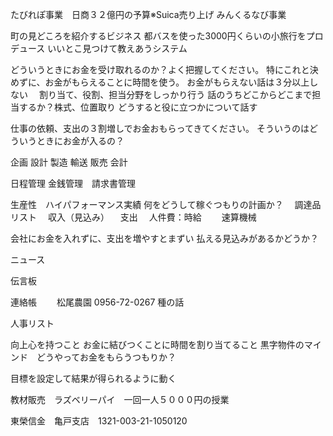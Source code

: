 たびれぽ事業　日商３２億円の予算※Suica売り上げ
みんくるなび事業

町の見どころを紹介するビジネス
都バスを使った3000円くらいの小旅行をプロデュース
いいとこ見つけて教えあうシステム

どういうときにお金を受け取れるのか？よく把握してください。
特にこれと決めずに、お金がもらえることに時間を使う。
お金がもらえない話は３分以上しない　
割り当て、役割、担当分野をしっかり行う
話のうちどこからどこまで担当するか？株式、位置取り
どうすると役に立つかについて話す

仕事の依頼、支出の３割増しでお金おもらってきてください。
そういうのはどういうときにお金が入るの？


企画
設計
製造
輸送
販売
会計

日程管理
金銭管理　請求書管理

生産性　ハイパフォーマンス実績
何をどうして稼ぐつもりの計画か？
　調達品リスト
　収入（見込み）
　支出
　人件費：時給
　　速算機械

会社にお金を入れずに、支出を増やすとまずい
払える見込みがあるかどうか？

ニュース

伝言板

連絡帳　
　松尾農園 0956-72-0267 種の話

人事リスト

向上心を持つこと
お金に結びつくことに時間を割り当てること
黒字物件のマインド　どうやってお金をもらうつもりか？

目標を設定して結果が得られるように動く

教材販売　ラズベリーパイ　一回一人５０００円の授業

東榮信金　亀戸支店　1321-003-21-1050120